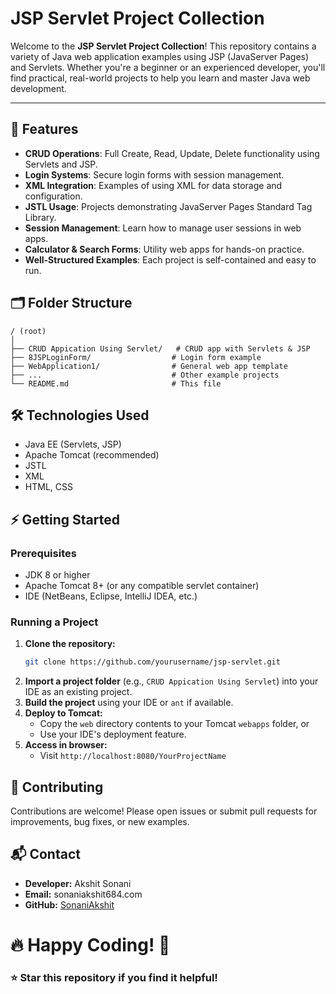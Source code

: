# JSP Servlet Project Collection

Welcome to the **JSP Servlet Project Collection**! This repository contains a variety of Java web application examples using JSP (JavaServer Pages) and Servlets. Whether you're a beginner or an experienced developer, you'll find practical, real-world projects to help you learn and master Java web development.

---

## 🚀 Features

- **CRUD Operations**: Full Create, Read, Update, Delete functionality using Servlets and JSP.
- **Login Systems**: Secure login forms with session management.
- **XML Integration**: Examples of using XML for data storage and configuration.
- **JSTL Usage**: Projects demonstrating JavaServer Pages Standard Tag Library.
- **Session Management**: Learn how to manage user sessions in web apps.
- **Calculator & Search Forms**: Utility web apps for hands-on practice.
- **Well-Structured Examples**: Each project is self-contained and easy to run.


## 🗂️ Folder Structure

```
/ (root)
│
├── CRUD Appication Using Servlet/   # CRUD app with Servlets & JSP
├── 8JSPLoginForm/                  # Login form example
├── WebApplication1/                # General web app template
├── ...                             # Other example projects
└── README.md                       # This file
```


## 🛠️ Technologies Used

- Java EE (Servlets, JSP)
- Apache Tomcat (recommended)
- JSTL
- XML
- HTML, CSS


## ⚡ Getting Started

### Prerequisites
- JDK 8 or higher
- Apache Tomcat 8+ (or any compatible servlet container)
- IDE (NetBeans, Eclipse, IntelliJ IDEA, etc.)

### Running a Project
1. **Clone the repository:**
   ```bash
   git clone https://github.com/yourusername/jsp-servlet.git
   ```
2. **Import a project folder** (e.g., `CRUD Appication Using Servlet`) into your IDE as an existing project.
3. **Build the project** using your IDE or `ant` if available.
4. **Deploy to Tomcat:**
   - Copy the `web` directory contents to your Tomcat `webapps` folder, or
   - Use your IDE's deployment feature.
5. **Access in browser:**
   - Visit `http://localhost:8080/YourProjectName`


## 🤝 Contributing

Contributions are welcome! Please open issues or submit pull requests for improvements, bug fixes, or new examples.


## 📬 Contact

- **Developer:** Akshit Sonani
- **Email:** sonaniakshit684.com
- **GitHub:** [SonaniAkshit](https://github.com/SonaniAkshit)

# 🔥 Happy Coding! 🚀
### ⭐ Star this repository if you find it helpful!
